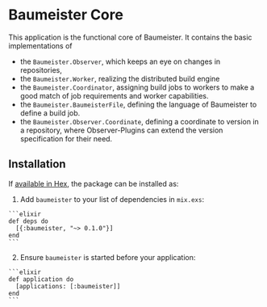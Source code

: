 # Baumeister Core

This application is the functional core of Baumeister. It contains the
basic implementations of  

* the `Baumeister.Observer`, which keeps an eye on changes
in repositories,
* the `Baumeister.Worker`, realizing the distributed
build engine
* the `Baumeister.Coordinator`, assigning build jobs to workers to make a good
match of job requirements and worker capabilities.
* the `Baumeister.BaumeisterFile`, defining the language of Baumeister to
define a build job.
* the `Baumeister.Observer.Coordinate`, defining a coordinate to version in a
repository, where Observer-Plugins can extend the version specification for
their need.


## Installation

If [available in Hex](https://hex.pm/docs/publish), the package can be installed as:

  1. Add `baumeister` to your list of dependencies in `mix.exs`:

    ```elixir
    def deps do
      [{:baumeister, "~> 0.1.0"}]
    end
    ```

  2. Ensure `baumeister` is started before your application:

    ```elixir
    def application do
      [applications: [:baumeister]]
    end
    ```
